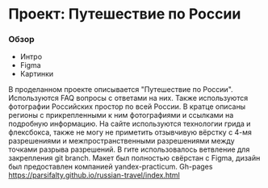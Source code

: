 # Проект: Путешествие по России

### Обзор
* Интро
* Figma
* Картинки

В проделанном проекте описывается "Путешествие по России". Используются FAQ вопросы с ответами на них. Также используются фотографии Российских простор по всей России. В кратце описаны регионы с прикрепленными к ним фотографиями и ссылками на подробную информацию. На сайте используются технологии грида и флексбокса, также не могу не приметить отзывчивую вёрстку с 4-мя разрешениями и межпространственными разрешениями между точками разрыва разрешений. В гите использовалось ветвление для закрепления git branch. Макет был полностью свёрстан с Figma, дизайн был предоставлен компанией yandex-practicum.
Gh-pages https://parsifalty.github.io/russian-travel/index.html
